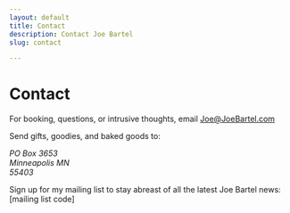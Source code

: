 ```yaml
---
layout: default
title: Contact
description: Contact Joe Bartel
slug: contact

---
```

# Contact

For booking, questions, or intrusive thoughts, email
[Joe@JoeBartel.com](Joe@JoeBartel.com)

Send gifts, goodies, and baked goods to:
<address>
PO Box 3653 <br />
Minneapolis MN <br />  
55403 <br />
</address>

Sign up for my mailing list to stay abreast of all the latest Joe Bartel news:  
\[mailing list code\]
